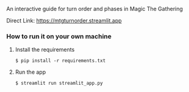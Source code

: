 An interactive guide for turn order and phases in Magic The Gathering

Direct Link:
https://mtgturnorder.streamlit.app


### How to run it on your own machine

1. Install the requirements

   ```
   $ pip install -r requirements.txt
   ```

2. Run the app

   ```
   $ streamlit run streamlit_app.py
   ```
